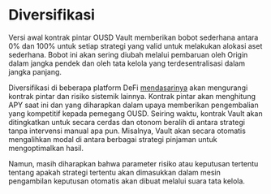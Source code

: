 # Diversifikasi

Versi awal kontrak pintar OUSD Vault memberikan bobot sederhana antara 0% dan 100% untuk setiap strategi yang valid untuk melakukan alokasi aset sederhana. Bobot ini akan sering diubah melalui pembaruan oleh Origin dalam jangka pendek dan oleh tata kelola yang terdesentralisasi dalam jangka panjang.

Diversifikasi di beberapa platform DeFi [mendasarinya](../supported-strategies/) akan mengurangi kontrak pintar dan risiko sistemik lainnya. Kontrak pintar akan menghitung APY saat ini dan yang diharapkan dalam upaya memberikan pengembalian yang kompetitif kepada pemegang OUSD. Seiring waktu, kontrak Vault akan ditingkatkan untuk secara cerdas dan otonom beralih di antara strategi tanpa intervensi manual apa pun. Misalnya, Vault akan secara otomatis mengalihkan modal di antara berbagai strategi pinjaman untuk mengoptimalkan hasil.

Namun, masih diharapkan bahwa parameter risiko atau keputusan tertentu tentang apakah strategi tertentu akan dimasukkan dalam mesin pengambilan keputusan otomatis akan dibuat melalui suara tata kelola.

